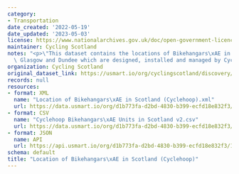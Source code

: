 ```yaml
---
category:
- Transportation
date_created: '2022-05-19'
date_updated: '2023-05-03'
license: https://www.nationalarchives.gov.uk/doc/open-government-licence/version/3/
maintainer: Cycling Scotland
notes: "<p>\"This dataset contains the locations of Bikehangars\xAE in Edinburgh,\
  \ Glasgow and Dundee which are designed, installed and managed by Cyclehoop.\"</p>"
organization: Cycling Scotland
original_dataset_link: https://usmart.io/org/cyclingscotland/discovery/discovery-view-detail/0b997397-27d1-4014-9698-a291a0abb003
records: null
resources:
- format: XML
  name: "Location of Bikehangars\xAE in Scotland (Cyclehoop).xml"
  url: https://data.usmart.io/org/d1b773fa-d2bd-4830-b399-ecfd18e832f3/resource?resourceGUID=b3e5300b-896b-458c-a328-522d664b8d30
- format: CSV
  name: "Cyclehoop Bikehangars\xAE Units in Scotland v2.csv"
  url: https://data.usmart.io/org/d1b773fa-d2bd-4830-b399-ecfd18e832f3/resource?resourceGUID=56c3cf8e-ed27-41a0-aa71-7c650a0a315e
- format: JSON
  name: API
  url: https://api.usmart.io/org/d1b773fa-d2bd-4830-b399-ecfd18e832f3/1cdbb64b-1bf6-47e0-b290-2a114cbf1056/5/urql
schema: default
title: "Location of Bikehangars\xAE in Scotland (Cyclehoop)"
---
```

